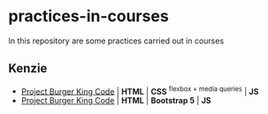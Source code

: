 # practices-in-courses
In this repository are some practices carried out in courses

## Kenzie
* [Project Burger King Code](https://projeto-bkb-code-css.rfldiasapp.repl.co/) | **HTML** | **CSS** <sup>flexbox + media queries</sup> | **JS**
* [Project Burger King Code](https://rafaeldgeo.github.io/my-practices-in-frontend-courses/bkb-code-kenzie/project-bkb-code-bootstrap/) | **HTML** | **Bootstrap 5** | **JS**
